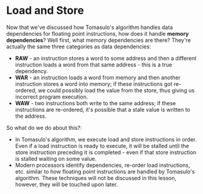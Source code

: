 # Load and Store

Now that we've discussed how Tomasulo's algorithm handles data dependencies for
floating point instructions, how does it handle **memory dependencies**? Well
first, what memory dependencies are there? They're actually the same three
categories as data dependencies:

* **RAW** - an instruction stores a word to some address and then a different
instruction loads a word from that same address - this is a true dependency.
* **WAR** - an instruction loads a word from memory and then another instruction
stores a word into memory; if these instructions got re-ordered, we could
possibly load the value from the store, thus giving us incorrect program
execution.
* **WAW** - two instructions both write to the same address; if these
instructions are re-ordered, it's possible that a stale value is written to the
address.

So what do we do about this?:

* In Tomasulo's algorithm, we execute load and store instructions in order. Even
if a load instruction is ready to execute, it will be stalled until the store
instruction preceding it is completed - even if that store instruction is
stalled waiting on some value.
* Modern processors identify dependencies, re-order load instructions, etc.
similar to how floating point instructions are handled by Tomasulo's algorithm.
These techniques will not be discussed in this lesson, however, they will be
touched upon later.